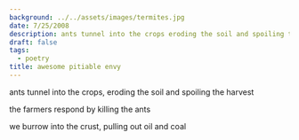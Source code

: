 ```yaml
---
background: ../../assets/images/termites.jpg
date: 7/25/2008
description: ants tunnel into the crops eroding the soil and spoiling the harvest...
draft: false
tags:
  - poetry
title: awesome pitiable envy
---
```

  
ants tunnel into the crops, eroding the soil and spoiling the harvest  
  
the farmers respond by killing the ants  
  
we burrow into the crust, pulling out oil and coal  
